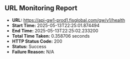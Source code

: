 ## URL Monitoring Report

- **URL:** https://api-gw1-prod1.fisglobal.com/gw/v1/health
- **Start Time:** 2025-05-13T22:25:01.874494
- **End Time:** 2025-05-13T22:25:02.233200
- **Total Time Taken:** 0.358706 seconds
- **HTTP Status Code:** 200
- **Status:** Success
- **Failure Reason:** N/A
